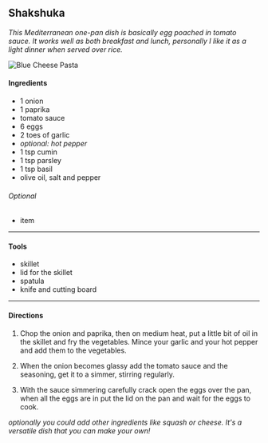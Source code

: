 
## Shakshuka

*This Mediterranean one-pan dish is basically egg poached in tomato sauce. It works well as both breakfast and lunch, personally I like it as a light dinner when served over rice.*

![Blue Cheese Pasta](https://i.imgur.com/RHssFQs.jpg)


#### Ingredients

* 1 onion
* 1 paprika
* tomato sauce
* 6 eggs
* 2 toes of garlic
* *optional: hot pepper*
* 1 tsp cumin
* 1 tsp parsley
* 1 tsp basil
* olive oil, salt and pepper

###### Optional

* item
---

#### Tools

* skillet
* lid for the skillet
* spatula
* knife and cutting board

---

#### Directions

1. Chop the onion and paprika, then on medium heat, put a little bit of oil in the skillet and fry the vegetables. Mince your garlic and your hot pepper and add them to the vegetables.

2. When the onion becomes glassy add the tomato sauce and the seasoning, get it to a simmer, stirring regularly.

3. With the sauce simmering carefully crack open the eggs over the pan, when all the eggs are in put the lid on the pan and wait for the eggs to cook.

*optionally you could add other ingredients like squash or cheese. It's a versatile dish that you can make your own!*

<!-- UrsaPolaris -->
